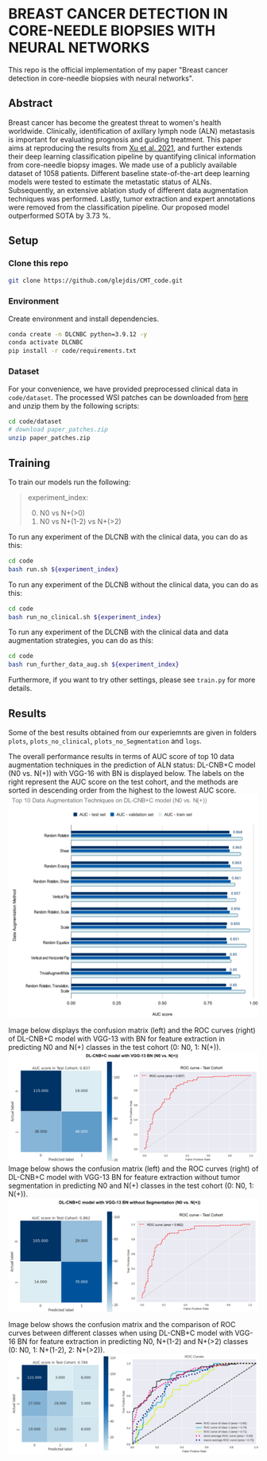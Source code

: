# BREAST CANCER DETECTION IN CORE-NEEDLE BIOPSIES WITH NEURAL NETWORKS

This repo is the official implementation of my paper "Breast cancer detection in core-needle biopsies with neural networks". 

## Abstract

Breast cancer has become the greatest threat to women's health worldwide. Clinically, identification of axillary lymph node (ALN) metastasis is important for evaluating prognosis and guiding  treatment. This paper aims at reproducing the results from [Xu et al. 2021](https://arxiv.org/abs/2112.02222), and further extends their deep learning classification pipeline by quantifying clinical information from core-needle biopsy images. We made use of a publicly available dataset of $1058$ patients. Different baseline state-of-the-art deep learning models were tested to estimate the metastatic status of ALNs. Subsequently, an extensive ablation study of different data augmentation techniques was performed. Lastly, tumor extraction and expert annotations were removed from the classification pipeline.  Our proposed model outperformed SOTA by 3.73 %. 
        
## Setup

### Clone this repo

```bash
git clone https://github.com/glejdis/CMT_code.git
```

### Environment

Create environment and install dependencies.

```bash
conda create -n DLCNBC python=3.9.12 -y
conda activate DLCNBC
pip install -r code/requirements.txt
```
        
 ### Dataset

For your convenience, we have provided preprocessed clinical data in `code/dataset`. The processed WSI patches can be downloaded from [here](https://drive.google.com/file/d/1wY5KIVixdwzZZq2m0IoqmBLp0YlwBAz6/view?usp=sharing) and unzip them by the following scripts:

```bash
cd code/dataset
# download paper_patches.zip
unzip paper_patches.zip
```

## Training

To train our models run the following:

> experiment_index:
> 
> 0. N0 vs N+(>0)
> 2. N0 vs N+(1-2) vs N+(>2)

To run any experiment of the DLCNB with the clinical data, you can do as this:

```bash
cd code
bash run.sh ${experiment_index}
```

To run any experiment of the DLCNB without the clinical data, you can do as this:

```bash
cd code
bash run_no_clinical.sh ${experiment_index}
```

To run any experiment of the DLCNB with the clinical data and data augmentation strategies, you can do as this:

```bash
cd code
bash run_further_data_aug.sh ${experiment_index}
```

Furthermore, if you want to try other settings, please see `train.py` for more details.

## Results

Some of the best results obtained from our experiemnts are given in folders `plots`, `plots_no_clinical`, `plots_no_Segmentation` and `logs`.

The overall performance results in terms of AUC score of top 10 data augmentation techniques in the prediction of ALN status: DL-CNB+C model (N0 vs. N(+)) with VGG-16 with BN is displayed below. The labels on the right represent the AUC score on the test cohort, and the methods are sorted in descending order from the highest to the lowest AUC score.
<img src="./images/aug.png" width="800" >

Image below displays the confusion matrix (left) and the ROC curves (right) of DL-CNB+C model with VGG-13 with BN for feature extraction in predicting N0 and N(+) classes in the test cohort (0: N0, 1: N(+)).
<img src="./images/test_vgg13bn_0.png">
Image below shows the confusion matrix (left) and the ROC curves (right) of DL-CNB+C model with VGG-13 BN for feature extraction without tumor segmentation in predicting N0 and N(+) classes in the test cohort (0: N0, 1: N(+)). 
<img src="./images/test_roc_cm_13_nos.png">

Image below shows the confusion matrix and the comparison of ROC curves between different classes when using DL-CNB+C model with VGG-16 BN for feature extraction in predicting N0, N+(1-2) and N+(>2) classes (0: N0, 1: N+(1-2), 2: N+(>2)).
<img src="./images/test_roc_cm_2.png">



